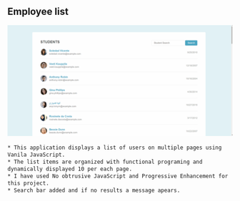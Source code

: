 ## Employee list
![enployee gif](/img/employee-gif.gif)

    * This application displays a list of users on multiple pages using Vanila JavaScript.
    * The list items are organized with functional programing and dynamically displayed 10 per each page.
    * I have used No obtrusive JavaScript and Progressive Enhancement for this project.
    * Search bar added and if no results a message apears. 
 